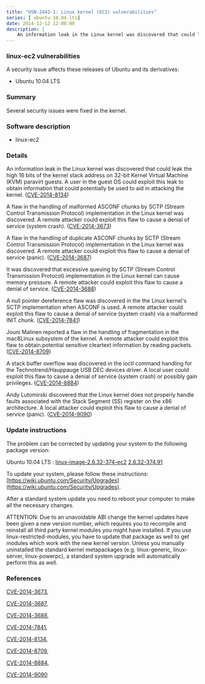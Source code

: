 ```yaml
---
title: "USN-2442-1: Linux kernel (EC2) vulnerabilities"
series: [ ubuntu-10.04-lts]
date: 2014-12-12 12:00:00
description: |
    An information leak in the Linux kernel was discovered that could leak the high 16 bits of the kernel stack address on 32-bit Kernel Virtual Machine (KVM) paravirt guests. A user in the guest OS could exploit this leak to obtain information that could potentially be used to aid in attacking the kernel. ([CVE-2014-8134](http://people.ubuntu.com/~ubuntu-security/cve/CVE-2014-8134))
--- 
```

 
### linux-ec2 vulnerabilities

A security issue affects these releases of Ubuntu and its derivatives:

* Ubuntu 10.04 LTS

### Summary

Several security issues were fixed in the kernel. 

### Software description

* linux-ec2 

### Details

An information leak in the Linux kernel was discovered that could leak the high 16 bits of the kernel stack address on 32-bit Kernel Virtual Machine (KVM) paravirt guests. A user in the guest OS could exploit this leak to obtain information that could potentially be used to aid in attacking the kernel. ([CVE-2014-8134](http://people.ubuntu.com/~ubuntu-security/cve/CVE-2014-8134))

A flaw in the handling of malformed ASCONF chunks by SCTP (Stream Control Transmission Protocol) implementation in the Linux kernel was discovered. A remote attacker could exploit this flaw to cause a denial of service (system crash). ([CVE-2014-3673](http://people.ubuntu.com/~ubuntu-security/cve/CVE-2014-3673))

A flaw in the handling of duplicate ASCONF chunks by SCTP (Stream Control Transmission Protocol) implementation in the Linux kernel was discovered. A remote attacker could exploit this flaw to cause a denial of service (panic). ([CVE-2014-3687](http://people.ubuntu.com/~ubuntu-security/cve/CVE-2014-3687))

It was discovered that excessive queuing by SCTP (Stream Control Transmission Protocol) implementation in the Linux kernel can cause memory pressure. A remote attacker could exploit this flaw to cause a denial of service. ([CVE-2014-3688](http://people.ubuntu.com/~ubuntu-security/cve/CVE-2014-3688))

A null pointer dereference flaw was discovered in the the Linux kernel&#39;s SCTP implementation when ASCONF is used. A remote attacker could exploit this flaw to cause a denial of service (system crash) via a malformed INIT chunk. ([CVE-2014-7841](http://people.ubuntu.com/~ubuntu-security/cve/CVE-2014-7841))

Jouni Malinen reported a flaw in the handling of fragmentation in the mac8Linux subsystem of the kernel. A remote attacker could exploit this flaw to obtain potential sensitive cleartext information by reading packets. ([CVE-2014-8709](http://people.ubuntu.com/~ubuntu-security/cve/CVE-2014-8709))

A stack buffer overflow was discovered in the ioctl command handling for the Technotrend/Hauppauge USB DEC devices driver. A local user could exploit this flaw to cause a denial of service (system crash) or possibly gain privileges. ([CVE-2014-8884](http://people.ubuntu.com/~ubuntu-security/cve/CVE-2014-8884))

Andy Lutomirski discovered that the Linux kernel does not properly handle faults associated with the Stack Segment (SS) register on the x86 architecture. A local attacker could exploit this flaw to cause a denial of service (panic). ([CVE-2014-9090](http://people.ubuntu.com/~ubuntu-security/cve/CVE-2014-9090)) 

### Update instructions

The problem can be corrected by updating your system to the following package version:

Ubuntu 10.04 LTS
 : [linux-image-2.6.32-374-ec2](https://launchpad.net/ubuntu/+source/linux-ec2) <span> [2.6.32-374.91](https://launchpad.net/ubuntu/+source/linux-ec2/2.6.32-374.91) </span> 

To update your system, please follow these instructions: [https://wiki.ubuntu.com/Security/Upgrades](https://wiki.ubuntu.com/Security/Upgrades).

After a standard system update you need to reboot your computer to make all the necessary changes.

ATTENTION: Due to an unavoidable ABI change the kernel updates have been given a new version number, which requires you to recompile and reinstall all third party kernel modules you might have installed. If you use linux-restricted-modules, you have to update that package as well to get modules which work with the new kernel version. Unless you manually uninstalled the standard kernel metapackages (e.g. linux-generic, linux-server, linux-powerpc), a standard system upgrade will automatically perform this as well. 

### References

 [CVE-2014-3673](http://people.ubuntu.com/~ubuntu-security/cve/CVE-2014-3673), 

 [CVE-2014-3687](http://people.ubuntu.com/~ubuntu-security/cve/CVE-2014-3687), 

 [CVE-2014-3688](http://people.ubuntu.com/~ubuntu-security/cve/CVE-2014-3688), 

 [CVE-2014-7841](http://people.ubuntu.com/~ubuntu-security/cve/CVE-2014-7841), 

 [CVE-2014-8134](http://people.ubuntu.com/~ubuntu-security/cve/CVE-2014-8134), 

 [CVE-2014-8709](http://people.ubuntu.com/~ubuntu-security/cve/CVE-2014-8709), 

 [CVE-2014-8884](http://people.ubuntu.com/~ubuntu-security/cve/CVE-2014-8884), 

 [CVE-2014-9090](http://people.ubuntu.com/~ubuntu-security/cve/CVE-2014-9090)
 
